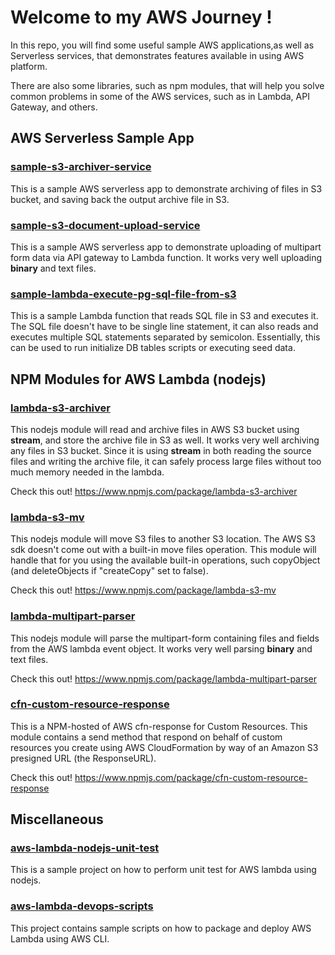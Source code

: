 # Welcome to my AWS Journey !

In this repo, you will find some useful sample AWS applications,as well as Serverless services, that demonstrates features available in using AWS platform. 

There are also some libraries, such as npm modules, that will help you solve common problems in some of the AWS services, such as in Lambda, API Gateway, and others.

## AWS Serverless Sample App

### [sample-s3-archiver-service](https://github.com/francismeynard/aws-journey/tree/master/sample-s3-archiver-service)

This is a sample AWS serverless app to demonstrate archiving of files in S3 bucket, and saving back the output archive file in S3.

### [sample-s3-document-upload-service](https://github.com/francismeynard/aws-journey/tree/master/sample-s3-document-upload-service)

This is a sample AWS serverless app to demonstrate uploading of multipart form data via API gateway to Lambda function. It works very well uploading **binary** and text files.

### [sample-lambda-execute-pg-sql-file-from-s3](https://github.com/francismeynard/aws-journey/tree/master/sample-lambda-execute-pg-sql-file-from-s3)

This is a sample Lambda function that reads SQL file in S3 and executes it. The SQL file doesn't have to be single line statement, it can also reads and executes multiple SQL statements separated by semicolon. Essentially, this can be used to run initialize DB tables scripts or executing seed data.

## NPM Modules for AWS Lambda (nodejs)

### [lambda-s3-archiver](https://github.com/francismeynard/lambda-s3-archiver)

This nodejs module will read and archive files in AWS S3 bucket using **stream**, and store the archive file in S3 as well. It works very well archiving any files in S3 bucket. Since it is using **stream** in both reading the source files and writing the archive file, it can safely process large files without too much memory needed in the lambda.

Check this out! <https://www.npmjs.com/package/lambda-s3-archiver>

### [lambda-s3-mv](https://github.com/francismeynard/lambda-s3-mv)

This nodejs module will move S3 files to another S3 location. The AWS S3 sdk doesn't come out with a built-in move files operation. This module will handle that for you using the available built-in operations, such copyObject (and deleteObjects if "createCopy" set to false).

Check this out! <https://www.npmjs.com/package/lambda-s3-mv>

### [lambda-multipart-parser](https://github.com/francismeynard/lambda-multipart-parser)

This nodejs module will parse the multipart-form containing files and fields from the AWS lambda event object. It works very well parsing **binary** and text files.

Check this out! <https://www.npmjs.com/package/lambda-multipart-parser>

### [cfn-custom-resource-response](https://github.com/francismeynard/aws-journey/tree/master/cfn-custom-resource-response)

This is a NPM-hosted of AWS cfn-response for Custom Resources. This module contains a send method that respond on behalf of custom resources you create using AWS CloudFormation by way of an Amazon S3 presigned URL (the ResponseURL).

Check this out! <https://www.npmjs.com/package/cfn-custom-resource-response>

## Miscellaneous

### [aws-lambda-nodejs-unit-test](https://github.com/francismeynard/aws-journey/tree/master/aws-lambda-nodejs-unit-test)

This is a sample project on how to perform unit test for AWS lambda using nodejs.

### [aws-lambda-devops-scripts](https://github.com/francismeynard/aws-journey/tree/master/aws-lambda-devops-scripts)

This project contains sample scripts on how to package and deploy AWS Lambda using AWS CLI.
